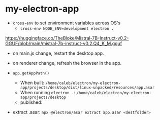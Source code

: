 # my-electron-app

- `cross-env` to set environment variables across OS's
  - `cross-env NODE_ENV=development electron .`

https://huggingface.co/TheBloke/Mistral-7B-Instruct-v0.2-GGUF/blob/main/mistral-7b-instruct-v0.2.Q4_K_M.gguf

- on main.js change, restart the desktop app.
- on renderer change, refresh the browser in the app.

- `app.getAppPath()`
  - When built: `/home/caleb/electron/my-electron-app/projects/desktop/dist/linux-unpacked/resources/app.asar`
  - When running `electron .`: `/home/caleb/electron/my-electron-app/projects/desktop`
  - published:

- extract .asar: `npx @electron/asar extract app.asar <destfolder>`
